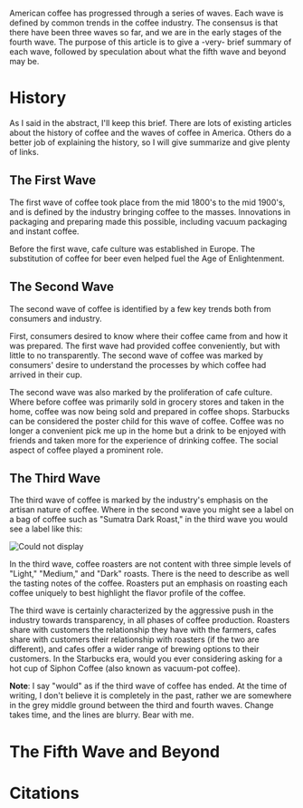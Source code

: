 American coffee has progressed through a series of waves. Each wave is defined by common trends in the coffee industry. The consensus is that there have been three waves so far, and we are in the early stages of the fourth wave. The purpose of this article is to give a -very- brief summary of each wave, followed by speculation about what the fifth wave and beyond may be.

# History

As I said in the abstract, I'll keep this brief. There are lots of existing articles about the history of coffee and the waves of coffee in America. Others do a better job of explaining the history, so I will give summarize and give plenty of links.

## The First Wave

The first wave of coffee took place from the mid 1800's to the mid 1900's, and is defined by the industry bringing coffee to the masses. Innovations in packaging and preparing made this possible, including vacuum packaging and instant coffee.

Before the first wave, cafe culture was established in Europe. The substitution of coffee for beer even helped fuel the Age of Enlightenment.

## The Second Wave

The second wave of coffee  is identified by a few key trends both from consumers and industry.

First, consumers desired to know where their coffee came from and how it was prepared. The first wave had provided coffee conveniently, but with little to no transparently. The second wave of coffee was marked by consumers' desire to understand the processes by which coffee had arrived in their cup.

The second wave was also marked by the proliferation of cafe culture. Where before coffee was primarily sold in grocery stores and taken in the home, coffee was now being sold and prepared in coffee shops. Starbucks can be considered the poster child for this wave of coffee. Coffee was no longer a convenient pick me up in the home but a drink to be enjoyed with friends and taken more for the experience of drinking coffee. The social aspect of coffee played a prominent role.

## The Third Wave

The third wave of coffee is marked by the industry's emphasis on the artisan nature of coffee. Where in the second wave you might see a label on a bag of coffee such as "Sumatra Dark Roast," in the third wave you would see a label like this:

![Could not display](https://github.com/cnnrznn.github.io/images/coffee-logo.jpg)

In the third wave, coffee roasters are not content with three simple levels of "Light," "Medium," and "Dark" roasts. There is the need to describe as well the tasting notes of the coffee. Roasters put an emphasis on roasting each coffee uniquely to best highlight the flavor profile of the coffee.

The third wave is certainly characterized by the aggressive push in the industry towards transparency, in all phases of coffee production. Roasters share with customers the relationship they have with the farmers, cafes share with customers their relationship with roasters (if the two are different), and cafes offer a wider range of brewing options to their customers. In the Starbucks era, would you ever considering asking for a hot cup of Siphon Coffee (also known as vacuum-pot coffee).

**Note**: I say "would" as if the third wave of coffee has ended. At the time of writing, I don't believe it is completely in the past, rather we are somewhere in the grey middle ground between the third and fourth waves. Change takes time, and the lines are blurry. Bear with me.

# The Fifth Wave and Beyond

# Citations
